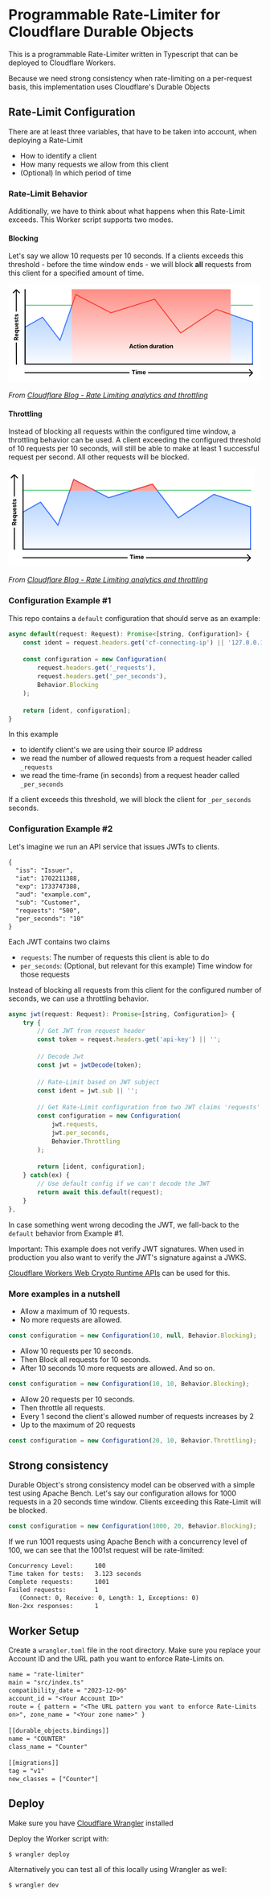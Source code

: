 # Programmable Rate-Limiter for Cloudflare Durable Objects

This is a programmable Rate-Limiter written in Typescript that can be deployed to Cloudflare Workers.

Because we need strong consistency when rate-limiting on a per-request basis, this implementation uses Cloudflare's 
Durable Objects

## Rate-Limit Configuration

There are at least three variables, that have to be taken into account, when deploying a Rate-Limit
- How to identify a client
- How many requests we allow from this client
- (Optional) In which period of time

### Rate-Limit Behavior

Additionally, we have to think about what happens when this Rate-Limit exceeds.  This Worker script supports 
two modes.

#### Blocking

Let's say we allow 10 requests per 10 seconds. If a clients exceeds this threshold - before the time 
window ends - we will block **all** requests from this client for a specified amount of time.

![blocking.png](doc/blocking.png)

*From [Cloudflare Blog - Rate Limiting analytics and throttling](https://blog.cloudflare.com/new-rate-limiting-analytics-and-throttling/)*

#### Throttling

Instead of blocking all requests within the configured time window, a throttling behavior can be used. A client 
exceeding the configured threshold of 10 requests per 10 seconds, will still be able to make at least 1 successful 
request per second. All other requests will be blocked.

![throttling.png](doc/throttling.png)

*From [Cloudflare Blog - Rate Limiting analytics and throttling](https://blog.cloudflare.com/new-rate-limiting-analytics-and-throttling/)*

### Configuration Example #1

This repo contains a `default` configuration that should serve as an example:
```javascript
async default(request: Request): Promise<[string, Configuration]> {
    const ident = request.headers.get('cf-connecting-ip') || '127.0.0.1';

    const configuration = new Configuration(
        request.headers.get('_requests'),
        request.headers.get('_per_seconds'),
        Behavior.Blocking
    );

    return [ident, configuration];
}
```

In this example 
- to identify client's we are using their source IP address
- we read the number of allowed requests from a request header called `_requests`
- we read the time-frame (in seconds) from a request header called `_per_seconds`

If a client exceeds this threshold, we will block the client for `_per_seconds` seconds.

### Configuration Example #2

Let's imagine we run an API service that issues JWTs to clients. 

```
{
  "iss": "Issuer",
  "iat": 1702211388,
  "exp": 1733747388,
  "aud": "example.com",
  "sub": "Customer",
  "requests": "500",
  "per_seconds": "10"
}
```

Each JWT contains two claims
- `requests`: The number of requests this client is able to do
- `per_seconds`: (Optional, but relevant for this example) Time window for those requests

Instead of blocking all requests from this client for the configured number of seconds, we can use a throttling
behavior.

```javascript
async jwt(request: Request): Promise<[string, Configuration]> {
    try {
        // Get JWT from request header
        const token = request.headers.get('api-key') || '';

        // Decode Jwt
        const jwt = jwtDecode(token);

        // Rate-Limit based on JWT subject
        const ident = jwt.sub || '';

        // Get Rate-Limit configuration from two JWT claims 'requests' and 'per_seconds'
        const configuration = new Configuration(
            jwt.requests,
            jwt.per_seconds,
            Behavior.Throttling
        );

        return [ident, configuration];
    } catch(ex) {
        // Use default config if we can't decode the JWT
        return await this.default(request);
    }
},
```

In case something went wrong decoding the JWT, we fall-back to the `default` behavior from Example #1.

Important: This example does not verify JWT signatures. When used in production you also want to verify the JWT's
signature against a JWKS.

[Cloudflare Workers Web Crypto Runtime APIs](https://developers.cloudflare.com/workers/runtime-apis/web-crypto/) can be 
used for this.

### More examples in a nutshell

- Allow a maximum of 10 requests. 
- No more requests are allowed.

```javascript
const configuration = new Configuration(10, null, Behavior.Blocking);
```

- Allow 10 requests per 10 seconds. 
- Then Block all requests for 10 seconds. 
- After 10 seconds 10 more requests are allowed. And so on.

```javascript
const configuration = new Configuration(10, 10, Behavior.Blocking);
```

- Allow 20 requests per 10 seconds. 
- Then throttle all requests. 
- Every 1 second the client's allowed number of requests increases by 2
- Up to the maximum of 20 requests

```javascript
const configuration = new Configuration(20, 10, Behavior.Throttling);
```

## Strong consistency

Durable Object's strong consistency model can be observed with a simple test using Apache Bench. Let's say our
configuration allows for 1000 requests in a 20 seconds time window. Clients exceeding this Rate-Limit will be blocked.

```javascript
const configuration = new Configuration(1000, 20, Behavior.Blocking);
```

If we run 1001 requests using Apache Bench with a concurrency level of 100, we can see that the 1001st request will be 
rate-limited:

```
Concurrency Level:      100
Time taken for tests:   3.123 seconds
Complete requests:      1001
Failed requests:        1
   (Connect: 0, Receive: 0, Length: 1, Exceptions: 0)
Non-2xx responses:      1
```

## Worker Setup
Create a `wrangler.toml` file in the root directory. Make sure you replace your Account ID and the URL path you want to
enforce Rate-Limits on.

```
name = "rate-limiter"
main = "src/index.ts"
compatibility_date = "2023-12-06"
account_id = "<Your Account ID>"
route = { pattern = "<The URL pattern you want to enforce Rate-Limits on>", zone_name = "<Your zone name>" }

[[durable_objects.bindings]]
name = "COUNTER"
class_name = "Counter"

[[migrations]]
tag = "v1"
new_classes = ["Counter"]
```

## Deploy
Make sure you have [Cloudflare Wrangler](https://developers.cloudflare.com/workers/wrangler/install-and-update/) installed

Deploy the Worker script with:
```
$ wrangler deploy
```

Alternatively you can test all of this locally using Wrangler as well:
```
$ wrangler dev
```